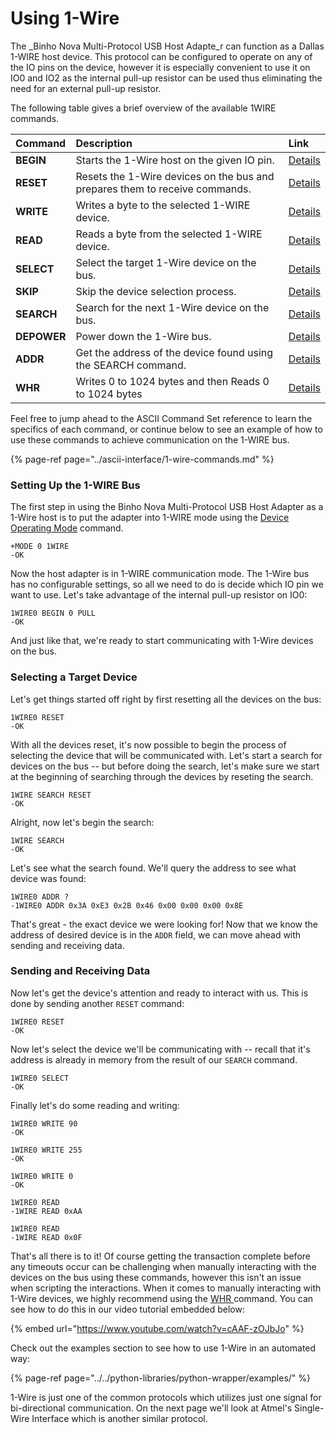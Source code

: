# Using 1-Wire

The _Binho Nova Multi-Protocol USB Host Adapte_r can function as a Dallas 1-WIRE host device. This protocol can be configured to operate on any of the IO pins on the device, however it is especially convenient to use it on IO0 and IO2 as the internal pull-up resistor can be used thus eliminating the need for an external pull-up resistor.

The following table gives a brief overview of the available 1WIRE commands.

| Command | Description | Link |
| :--- | :--- | :--- |
| **BEGIN** | Starts the 1-Wire host on the given IO pin. | [Details](https://support.binho.io/user-guide/ascii-interface/1-wire-commands#begin) |
| **RESET** | Resets the 1-Wire devices on the bus and prepares them to receive commands. | [Details](https://support.binho.io/user-guide/ascii-interface/1-wire-commands#reset) |
| **WRITE** | Writes a byte to the selected 1-WIRE device. | [Details](https://support.binho.io/user-guide/ascii-interface/1-wire-commands#write) |
| **READ** | Reads a byte from the selected 1-WIRE device. | [Details](https://support.binho.io/user-guide/ascii-interface/1-wire-commands#read) |
| **SELECT** | Select the target 1-Wire device on the bus. | [Details](https://support.binho.io/user-guide/ascii-interface/1-wire-commands#select) |
| **SKIP** | Skip the device selection process. | [Details](https://support.binho.io/user-guide/ascii-interface/1-wire-commands#skip) |
| **SEARCH** | Search for the next 1-Wire device on the bus. | [Details](https://support.binho.io/user-guide/ascii-interface/1-wire-commands#search) |
| **DEPOWER** | Power down the 1-Wire bus. | [Details](https://support.binho.io/user-guide/ascii-interface/1-wire-commands#depower) |
| **ADDR** | Get the address of the device found using the SEARCH command. | [Details](https://support.binho.io/user-guide/ascii-interface/1-wire-commands#addr) |
| **WHR** | Writes 0 to 1024 bytes and then Reads 0 to 1024 bytes | [Details](https://support.binho.io/user-guide/ascii-interface/1-wire-commands#whr) |

Feel free to jump ahead to the ASCII Command Set reference to learn the specifics of each command, or continue below to see an example of how to use these commands to achieve communication on the 1-WIRE bus.

{% page-ref page="../ascii-interface/1-wire-commands.md" %}

### Setting Up the 1-WIRE Bus

The first step in using the Binho Nova Multi-Protocol USB Host Adapter as a 1-Wire host is to put the adapter into 1-WIRE mode using the [Device Operating Mode](https://support.binho.io/user-guide/using-the-device/device-settings#operating-mode) command.

```text
+MODE 0 1WIRE
-OK
```

Now the host adapter is in 1-WIRE communication mode. The 1-Wire bus has no configurable settings, so all we need to do is decide which IO pin we want to use. Let's take advantage of the internal pull-up resistor on IO0:

```text
1WIRE0 BEGIN 0 PULL
-OK
```

And just like that, we're ready to start communicating with 1-Wire devices on the bus.

### Selecting a Target Device

Let's get things started off right by first resetting all the devices on the bus:

```text
1WIRE0 RESET
-OK
```

With all the devices reset, it's now possible to begin the process of selecting the device that will be communicated with. Let's start a search for devices on the bus -- but before doing the search, let's make sure we start at the beginning of searching through the devices by reseting the search.

```text
1WIRE SEARCH RESET
-OK
```

Alright, now let's begin the search:

```text
1WIRE SEARCH
-OK
```

Let's see what the search found. We'll query the address to see what device was found:

```text
1WIRE0 ADDR ?
-1WIRE0 ADDR 0x3A 0xE3 0x2B 0x46 0x00 0x00 0x00 0x8E
```

That's great - the exact device we were looking for! Now that we know the address of desired device is in the `ADDR` field, we can move ahead with sending and receiving data.

### Sending and Receiving Data

Now let's get the device's attention and ready to interact with us. This is done by sending another `RESET` command:

```text
1WIRE0 RESET
-OK
```

Now let's select the device we'll be communicating with -- recall that it's address is already in memory from the result of our `SEARCH` command.

```text
1WIRE0 SELECT
-OK
```

Finally let's do some reading and writing:

```text
1WIRE0 WRITE 90
-OK

1WIRE0 WRITE 255
-OK

1WIRE0 WRITE 0
-OK

1WIRE0 READ
-1WIRE READ 0xAA

1WIRE0 READ
-1WIRE READ 0x0F
```

That's all there is to it! Of course getting the transaction complete before any timeouts occur can be challenging when manually interacting with the devices on the bus using these commands, however this isn't an issue when scripting the interactions. When it comes to manually interacting with 1-Wire devices, we highly recommend using the [WHR ](https://support.binho.io/user-guide/ascii-interface/1-wire-commands#whr)command. You can see how to do this in our video tutorial embedded below:

{% embed url="https://www.youtube.com/watch?v=cAAF-zOJbJo" %}



Check out the examples section to see how to use 1-Wire in an automated way:

{% page-ref page="../../python-libraries/python-wrapper/examples/" %}

1-Wire is just one of the common protocols which utilizes just one signal for bi-directional communication. On the next page we'll look at Atmel's Single-Wire Interface which is another similar protocol.

